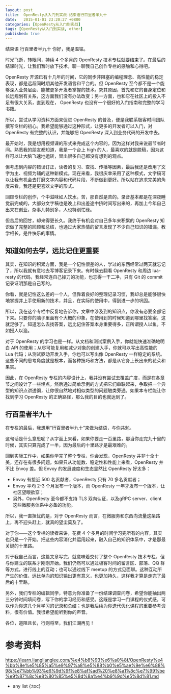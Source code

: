 ```yaml
---
layout: post
title:  OpenResty从入门到实战-结束语行百里者半九十
date:   2015-01-01 23:20:27 +0800
categories: [OpenResty从入门到实战]
tags: [OpenResty从入门到实战, other]
published: true
---
```




结束语 行百里者半九十
你好，我是温铭。

时光飞逝，转眼间，持续 4 个多月的 OpenResty 技术专栏就要结束了。在最后的结课时光，让我们暂时放下技术，聊一聊我自己创作专栏的感触和心得吧。

OpenResty 开源已有十几年的时间，它的同步非阻塞的编程理念、高性能的稳定表现，都是远超同时期其他开发语言和平台的。但 OpenResty 至今都不是一个能够深入业务层面、能被更多开发者掌握的技术。究其原因，首先和它的自身定位和长远规划有关系，这方面我们没有办法改变；另一方面，也和它在社区上的投入不足有很大关系，直到现在， OpenResty 也没有一个很好的入门指南和完整的学习书籍。

所以，尝试从学习资料方面来促进 OpenResty 的普及，便是我联系极客时间团队撰写专栏的初心。我希望能够通过这种形式，让更多的开发者可以入门，对 OpenResty 有完整的认识，并能够把 OpenResty 深入到业务代码的开发中去。

最开始时，我是想用视频课的形式来完成这个内容的，因为这样对我来说最节省时间。熟悉我的朋友都知道，我是一个台上 high 的人，最喜欢的就是脱稿，因为这样可以让大脑飞速地运转，冒出很多自己都没有想到的观点。

但考虑到内容的错误订正，读者的复习、查找、传播等因素，最后我还是改用了文字为主、视频为辅的这种新模式。现在来看，我很庆幸采用了这种模式，文字稿可以让我有机会去打磨文字内容和代码片段，不断做到更好。所以站在追求完美的角度来看，我还是更喜欢文字的形式。

回顾专栏的创作，个中滋味如人饮水。苦，那自然是苦的。录音基本都是在深夜睡觉前完成的，大部分文字稿也是晚上和出差途中挤时间写出来的，再加上今年自己出来在创业，杂事儿特别多，人也特别忙碌。

但苦后的回甘，却来得更长久。我终于有机会对自己多年来积累的 OpenResty 知识做了完整的回顾和总结，也通过大家热情的留言发现了不少自己知识的错漏。教学相长，是件快乐的事情。

## 知道如何去学，远比记住更重要

其实，在知识的积累方面，我是一个记性很差的人，学过的东西经常过两天就忘记了，所以我就有意地去写博客记录下来。有时候去翻看 OpenResty 和周边 lua-resty 的代码，我经常连自己操刀的功能，也忘得一干二净，只有 Git 的 commit 记录证明那是自己写的。

你看，就是记性这么差的一个人，但靠着良好的整理记录习惯，我却总是能够很快地掌握并上手使用新的技术，并且，在实际的使用中，得到进一步的巩固。

所以，我在这个专栏中反复地告诉你，文章中涉及到的知识点，你没有必要全部记下来。只要你的脑子里面有个大概的印象，在使用到的时候知道到哪里找答案，这就足够了。知道怎么去找答案，远比记住答案本身重要得多，正所谓授人以鱼，不如授人以渔。

对于 OpenResty 的学习也是一样。从文档和测试案例入手，你就能快速准确地明白 API 的使用；从尽可能复用和减少对象的创建入手，你就可以写出高性能的 Lua 代码；从测试驱动开发入手，你也可以写出像 OpenResty 一样稳定的系统。这些不同的思考角度就是根本，而各种技巧和方法，都是从它身上长出来的花朵和果实。

因此，在 OpenResty 专栏的内容设计上，我并没有尝试去覆盖广度，而是在各章节之间设计了一些埋点，然后通过简单示例的方式把它们串联起来，争取把一个典型的知识点讲透彻，让你很自然地对相似类型的问题触类旁通。如果本专栏能让你找到学习 OpenResty 的正确路径，那么我的目的也就达到了。

## 行百里者半九十

在专栏的最后，我想用“行百里者半九十”来做为结语，与你共勉。

这句话是什么意思呢？从字面上来看，如果你要走一百里路，那当你走完九十里的时候，其实只算完成了一半，因为最后的十里路才是最艰难的。

回到实际工作中，如果你学完了整个专栏，你会发现，OpenResty 并非十全十美，还存在有很多问题。如果只从功能数、稳定性和性能上来看，OpenResty 并不比 Envoy 差。但 Envoy 的发展速度和生态显然比 OpenResty 好太多：

* Envoy 有接近 500 名贡献者，OpenResty 只有 70 多名贡献者；
* Envoy 平均 2-3 个月发布一个版本，而 OpenResty 一年才发布一个版本，让社区望眼欲穿；
* 另外，OpenResty 至今都不支持 TLS 双向认证，以及gRPC server、client 这些微服务体系中必备的功能。

所以，我一直担忧的是，对于 OpenResty 而言，在微服务和东西向流量这条路上，再不迎头赶上，就真的望尘莫及了。

对于你——这个专栏的读者来讲，花费 4 个多月的时间学习完所有的内容，其实也只是一个开始。把这些内容消化并运用起来，融入自己的知识体系中，才是那最关键的十里路。

对于我自己而言，这篇文章写完，就意味着交付了整个 OpenResty 技术专栏，但与你建立的联系才刚刚开始。我们仍然可以通过极客时间的留言区、部落、QQ 群等方式，进行线上的互动；也可以通过线下 meetup 的方式见面聊。这种互动所产生的价值，远比单向的知识输出更有意义，也更加持久，这样我才算是走完了最后的十里路。

另外，我们专栏的编辑同学，特意为你准备了一份结课调查问卷，希望你能抽出两三分钟时间填问卷，写下你的学习经历和感受。这既是学习一门课程的仪式感，可以作为你这几个月学习的记录和总结；也是我后续为你迭代优化课程的重要参考资料，很有价值。我很希望能听到你的声音。

各位，道阻且长，行则将至，我们江湖再见！




# 参考资料

https://learn.lianglianglee.com/%e4%b8%93%e6%a0%8f/OpenResty%e4%bb%8e%e5%85%a5%e9%97%a8%e5%88%b0%e5%ae%9e%e6%88%98/%e7%bb%93%e6%9d%9f%e8%af%ad%20%e8%a1%8c%e7%99%be%e9%87%8c%e8%80%85%e5%8d%8a%e4%b9%9d%e5%8d%81.md

* any list
{:toc}
